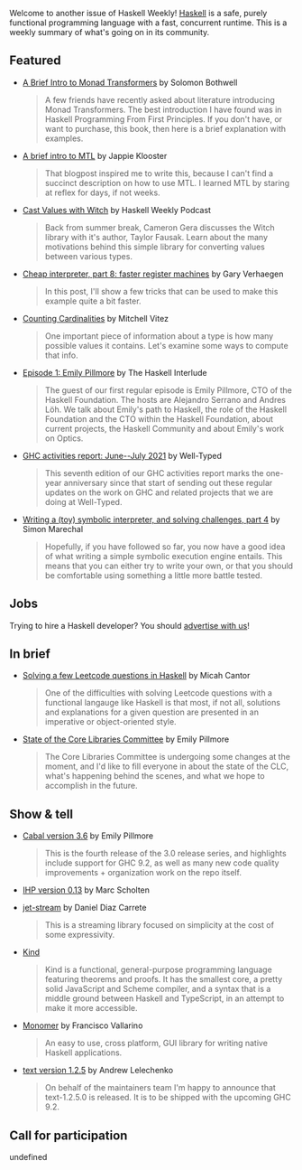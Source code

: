 Welcome to another issue of Haskell Weekly!
[Haskell](https://www.haskell.org) is a safe, purely functional programming language with a fast, concurrent runtime.
This is a weekly summary of what's going on in its community.

## Featured

-   [A Brief Intro to Monad Transformers](https://blog.cofree.coffee/2021-08-05-a-brief-intro-to-monad-transformers/) by Solomon Bothwell
    > A few friends have recently asked about literature introducing Monad Transformers. The best introduction I have found was in Haskell Programming From First Principles. If you don't have, or want to purchase, this book, then here is a brief explanation with examples.

-   [A brief intro to MTL](https://jappieklooster.nl/a-brief-intro-to-mtl.html) by Jappie Klooster
    > That blogpost inspired me to write this, because I can't find a succinct description on how to use MTL. I learned MTL by staring at reflex for days, if not weeks.

-   [Cast Values with Witch](https://haskellweekly.news/episode/49.html) by Haskell Weekly Podcast
    >  Back from summer break, Cameron Gera discusses the Witch library with it's author, Taylor Fausak. Learn about the many motivations behind this simple library for converting values between various types.

-   [Cheap interpreter, part 8: faster register machines](https://cuddly-octo-palm-tree.com/posts/2021-08-08-cwafi-8-fast-registers/) by Gary Verhaegen
    > In this post, I'll show a few tricks that can be used to make this example quite a bit faster.

-   [Counting Cardinalities](https://vitez.me/counting-cardinalities) by Mitchell Vitez
    > One important piece of information about a type is how many possible values it contains. Let's examine some ways to compute that info.

-   [Episode 1: Emily Pillmore](https://www.buzzsprout.com/1817535/8984158-01-emily-pillmore) by The Haskell Interlude
    > The guest of our first regular episode is Emily Pillmore, CTO of the Haskell Foundation. The hosts are Alejandro Serrano and Andres Löh. We talk about Emily's path to Haskell, the role of the Haskell Foundation and the CTO within the Haskell Foundation, about current projects, the Haskell Community and about Emily's work on Optics.

-   [GHC activities report: June--July 2021](https://well-typed.com/blog/2021/08/ghc-2021-06-2021-07/) by Well-Typed
    > This seventh edition of our GHC activities report marks the one-year anniversary since that start of sending out these regular updates on the work on GHC and related projects that we are doing at Well-Typed.

-   [Writing a (toy) symbolic interpreter, and solving challenges, part 4](https://www.synacktiv.com/en/publications/writing-a-toy-symbolic-interpreter-and-solving-challenges-part-4) by Simon Marechal
    > Hopefully, if you have followed so far, you now have a good idea of what writing a simple symbolic execution engine entails. This means that you can either try to write your own, or that you should be comfortable using something a little more battle tested.

## Jobs

Trying to hire a Haskell developer?
You should [advertise with us](https://haskellweekly.news/advertising.html)!

## In brief

-   [Solving a few Leetcode questions in Haskell](https://www.micahcantor.com/blog/haskell-leetcode/) by Micah Cantor
    > One of the difficulties with solving Leetcode questions with a functional langauge like Haskell is that most, if not all, solutions and explanations for a given question are presented in an imperative or object-oriented style.

-   [State of the Core Libraries Committee](https://discourse.haskell.org/t/state-of-the-core-libraries-committee/2868?u=taylorfausak) by Emily Pillmore
    > The Core Libraries Committee is undergoing some changes at the moment, and I'd like to fill everyone in about the state of the CLC, what's happening behind the scenes, and what we hope to accomplish in the future.

## Show & tell

-   [Cabal version 3.6](https://np.reddit.com/r/haskell/comments/oys8ej/ann_cabal3600/) by Emily Pillmore
    > This is the fourth release of the 3.0 release series, and highlights include support for GHC 9.2, as well as many new code quality improvements + organization work on the repo itself.

-   [IHP version 0.13](https://github.com/digitallyinduced/ihp/releases/tag/v0.13.0) by Marc Scholten

-   [jet-stream](https://hackage.haskell.org/package/jet-stream-1.0.0.0) by Daniel Diaz Carrete
    > This is a streaming library focused on simplicity at the cost of some expressivity.

-   [Kind](https://np.reddit.com/r/haskell/comments/p21ulm/kindlang_contributions_are_welcome/)
    > Kind is a functional, general-purpose programming language featuring theorems and proofs. It has the smallest core, a pretty solid JavaScript and Scheme compiler, and a syntax that is a middle ground between Haskell and TypeScript, in an attempt to make it more accessible.

-   [Monomer](https://github.com/fjvallarino/monomer/tree/c1903ed153243aadb12a838bfc1238b4e25a6bcf) by Francisco Vallarino
    > An easy to use, cross platform, GUI library for writing native Haskell applications.

-   [text version 1.2.5](https://np.reddit.com/r/haskell/comments/p186kl/text1250_is_released/) by Andrew Lelechenko
    > On behalf of the maintainers team I'm happy to announce that text-1.2.5.0 is released. It is to be shipped with the upcoming GHC 9.2.

## Call for participation

undefined
